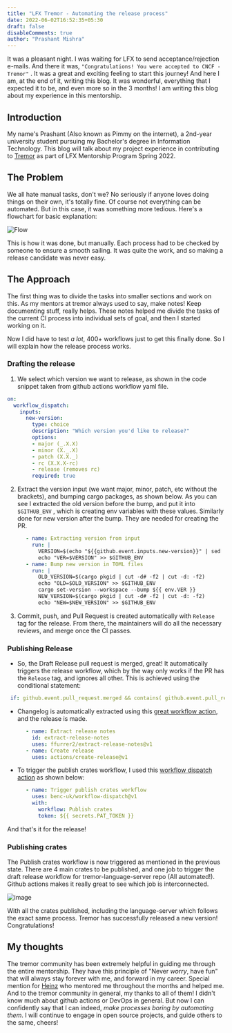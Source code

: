```yaml
---
title: "LFX Tremor - Automating the release process"
date: 2022-06-02T16:52:35+05:30
draft: false
disableComments: true
author: "Prashant Mishra"
---
```


It was a pleasant night. I was waiting for LFX to send acceptance/rejection e-mails. And there it was, `"Congratulations! You were accepted to CNCF - Tremor"` . It was a great and exciting feeling to start this journey! And here I am, at the end of it, writing this blog. It was wonderful, everything that I expected it to be, and even more so in the 3 months! I am writing this blog about my experience in this mentorship.

## Introduction

My name's Prashant (Also known as Pimmy on the internet), a 2nd-year university student pursuing my Bachelor's degree in Information Technology. This blog will talk about my project experience in contributing to [Tremor](https://www.tremor.rs) as part of LFX Mentorship Program Spring 2022.

## The Problem

We all hate manual tasks, don't we? No seriously if anyone loves doing things on their own, it's totally fine. Of course not everything can be automated. But in this case, it was something more tedious. Here's a flowchart for basic explanation: 

![Flow](https://user-images.githubusercontent.com/23097199/171433037-99f4d443-7b84-4dc0-b026-972831108889.png)

This is how it was done, but manually. Each process had to be checked by someone to ensure a smooth sailing. It was quite the work, and so making a release candidate was never easy.

## The Approach

The first thing was to divide the tasks into smaller sections and work on this. As my mentors at tremor always used to say, make notes! Keep documenting stuff, really helps. These notes helped me divide the tasks of the current CI process into individual sets of goal, and then I started working on it. 

Now I did have to test *a lot*, 400+ workflows just to get this finally done. So I will explain how the release process works. 

### Drafting the release

1. We select which version we want to release, as shown in the code snippet taken from github actions workflow yaml file.

```yaml
on:
  workflow_dispatch:
    inputs:
      new-version:
        type: choice
        description: "Which version you'd like to release?"
        options:
        - major (_.X.X)
        - minor (X._.X)
        - patch (X.X._)
        - rc (X.X.X-rc)
        - release (removes rc)
        required: true
```
2. Extract the version input (we want major, minor, patch, etc without the brackets), and bumping cargo packages, as shown below. As you can see I extracted the old version before the bump, and put it into `$GITHUB_ENV` , which is creating env variables with these values. Similarly done for new version after the bump. They are needed for creating the PR. 

```yaml
      - name: Extracting version from input
        run: |
          VERSION=$(echo "${{github.event.inputs.new-version}}" | sed 's/ (.*)$//')
          echo "VER=$VERSION" >> $GITHUB_ENV
      - name: Bump new version in TOML files
        run: |
          OLD_VERSION=$(cargo pkgid | cut -d# -f2 | cut -d: -f2)
          echo "OLD=$OLD_VERSION" >> $GITHUB_ENV
          cargo set-version --workspace --bump ${{ env.VER }}
          NEW_VERSION=$(cargo pkgid | cut -d# -f2 | cut -d: -f2)
          echo "NEW=$NEW_VERSION" >> $GITHUB_ENV   
```
3. Commit, push, and Pull Request is created automatically with `Release` tag for the release. From there, the maintainers will do all the necessary reviews, and merge once the CI passes.

### Publishing Release

- So, the Draft Release pull request is merged, great! It automatically triggers the release workflow, which by the way only works if the PR has the `Release` tag, and ignores all other. This is achieved using the conditional statement:

```yaml
 if: github.event.pull_request.merged && contains( github.event.pull_request.labels.*.name, 'Release')
```

- Changelog is automatically extracted using this [great workflow action](https://github.com/ffurrer2/extract-release-notes), and the release is made.

```yaml
      - name: Extract release notes
        id: extract-release-notes
        uses: ffurrer2/extract-release-notes@v1
      - name: Create release
        uses: actions/create-release@v1
```

- To trigger the publish crates workflow, I used this [workflow dispatch action](https://github.com/benc-uk/workflow-dispatch) as shown below:

```yaml
      - name: Trigger publish crates workflow
        uses: benc-uk/workflow-dispatch@v1
        with:
          workflow: Publish crates
          token: ${{ secrets.PAT_TOKEN }}
```
And that's it for the release!

### Publishing crates

The Publish crates workflow is now triggered as mentioned in the previous state. There are 4 main crates to be published, and one job to trigger the draft release workflow for tremor-language-server repo (All automated!). Github actions makes it really great to see which job is interconnected.

![image](https://user-images.githubusercontent.com/23097199/171507584-c8a1bb81-0cbc-4a70-966e-b998758e6430.png)

With all the crates published, including the language-server which follows the exact same process. Tremor has successfully released a new version! Congratulations! 

## My thoughts

The tremor community has been extremely helpful in guiding me through the entire mentorship. They have this principle of "Never *worry*, have fun" that will always stay forever with me, and forward in my career. Special mention for [Heinz](https://github.com/Licenser) who mentored me throughout the months and helped me. And to the tremor community in general, my thanks to all of them! 
I didn't know much about github actions or DevOps in general. But now I can confidently say that I can indeed, _make processes boring by automating them_. I will continue to engage in open source projects, and guide others to the same, cheers! 